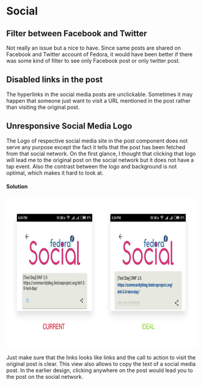 # Social
## Filter between Facebook and Twitter
Not really an issue but a nice to have. Since same posts are shared on Facebook and Twitter account of Fedora, it would have been better if there was some kind of filter to see only Facebook post or only twitter post.

## Disabled links in the post
The hyperlinks in the social media posts are unclickable. Sometimes it may happen that someone just want to visit a URL mentioned in the post rather than visiting the original post.

## Unresponsive Social Media Logo
The Logo of respective social media site in the post component does not serve any purpose except the fact it tells that the post has been fetched from that social network. On the first glance, I thought that clicking that logo will lead me to the original post on the social network but it does not have a tap event. Also the contrast between the logo and background is not optimal, which makes it hard to look at.

#### Solution

<img src="./images/socialideal.png" width="auto" height="400px">

Just make sure that the links looks like links and the call to action to visit the original post is clear. This view also allows to copy the text of a social media post. In the earlier design, clicking anywhere on the post would lead you to the post on the social network.